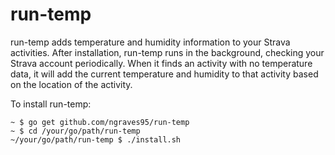 # run-temp
run-temp adds temperature and humidity information to your Strava activities. After installation, run-temp runs in the background, checking your Strava account periodically. When it finds an activity with no temperature data, it will add the current temperature and humidity to that activity based on the location of the activity.

To install run-temp:

```shell
~ $ go get github.com/ngraves95/run-temp
~ $ cd /your/go/path/run-temp
~/your/go/path/run-temp $ ./install.sh
```

